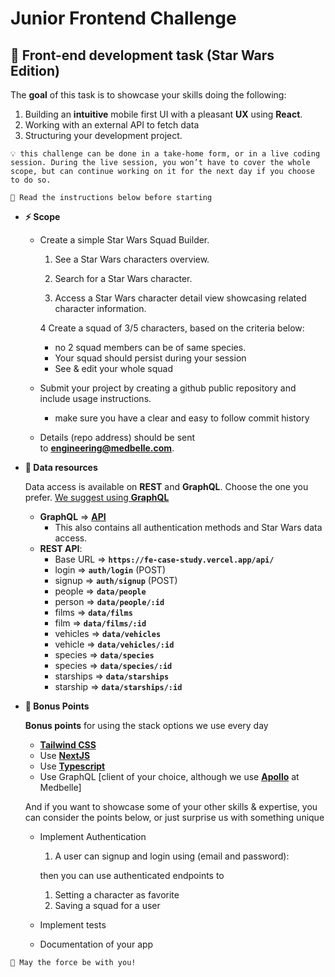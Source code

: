 # Junior Frontend Challenge

## **🚀 Front-end development task (Star Wars Edition)**

The **goal** of this task is to showcase your skills doing the following:

1. Building an **intuitive** mobile first UI with a pleasant **UX** using **React**.
2. Working with an external API to fetch data
3. Structuring your development project.

```
💡 this challenge can be done in a take-home form, or in a live coding session. During the live session, you won’t have to cover the whole scope, but can continue working on it for the next day if you choose to do so.
```

```
📣 Read the instructions below before starting
```

- **⚡ Scope**
    - Create a simple Star Wars Squad Builder.
        
        1. See a Star Wars characters overview.
        
        2. Search for a Star Wars character.
        
        3. Access a Star Wars character detail view showcasing related character information.
        
        4 Create a squad of 3/5 characters, based on the criteria below:
        
        - no 2 squad members can be of same species.
        - Your squad should persist during your session
        - See & edit your whole squad
    - Submit your project by creating a github public repository and include usage instructions.
        - make sure you have a clear and easy to follow commit history
    - Details (repo address) should be sent to **[engineering@medbelle.com](mailto:engineering@medbelle.com)**.
- **💾 Data resources**
    
    Data access is available on **REST** and **GraphQL**. Choose the one you prefer. [We suggest using **GraphQL**](https://www.notion.so/Junior-Frontend-Challenge-a6b795e1c3cc448e850c595514f91242?pvs=21)
    
    - **GraphQL** => **[API](https://fe-case-study.vercel.app/api/graphql)**
        - This also contains all authentication methods and Star Wars data access.
    - **REST API**:
        - Base URL => **`https://fe-case-study.vercel.app/api/`**
        - login => **`auth/login`** (POST)
        - signup => **`auth/signup`** (POST)
        - people => **`data/people`**
        - person => **`data/people/:id`**
        - films => **`data/films`**
        - film => **`data/films/:id`**
        - vehicles => **`data/vehicles`**
        - vehicle => **`data/vehicles/:id`**
        - species => **`data/species`**
        - species => **`data/species/:id`**
        - starships => **`data/starships`**
        - starship => **`data/starships/:id`**
- **🎉 Bonus Points**
    
    **Bonus points** for using the stack options we use every day
    
    - **[Tailwind CSS](https://tailwindcss.com/)**
    - Use **[NextJS](https://nextjs.org/)**
    - Use **[Typescript](https://www.typescriptlang.org/)**
    - Use GraphQL [client of your choice, although we use [**Apollo**](https://www.apollographql.com/docs/react/) at Medbelle]
    
    And if you want to showcase some of your other skills & expertise, you can consider the points below, or just surprise us with something unique
    
    - Implement Authentication
        1. A user can signup and login using (email and password):
        
        then you can use authenticated endpoints to 
        
        1.  Setting a character as favorite
        2. Saving a squad for a user
    - Implement tests
    - Documentation of your app

```
🚀 May the force be with you!
```